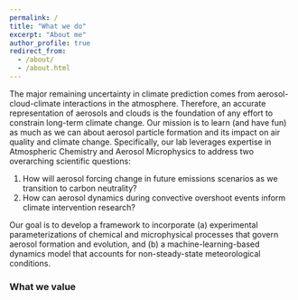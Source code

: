 ```yaml
---
permalink: /
title: "What we do"
excerpt: "About me"
author_profile: true
redirect_from: 
  - /about/
  - /about.html
---
```


The major remaining uncertainty in climate prediction comes from aerosol-cloud-climate interactions in the atmosphere. Therefore, an accurate representation of aerosols and clouds is the foundation of any effort to constrain long-term climate change. Our mission is to learn (and have fun) as much as we can about aerosol particle formation and its impact on air quality and climate change. Specifically, our lab leverages expertise in Atmospheric Chemistry and Aerosol Microphysics to address two overarching scientific questions: 

1. How will aerosol forcing change in future emissions scenarios as we transition to carbon neutrality?
2. How can aerosol dynamics during convective overshoot events inform climate intervention research?

Our goal is to develop a framework to incorporate (a) experimental parameterizations of chemical and microphysical processes that govern aerosol formation and evolution, and (b) a machine-learning-based dynamics model that accounts for non-steady-state meteorological conditions.


### What we value





